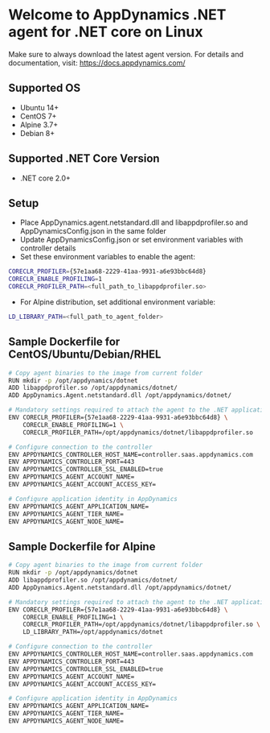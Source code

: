 # Welcome to AppDynamics .NET agent for .NET core on Linux

Make sure to always download the latest agent version.
For details and documentation, visit: https://docs.appdynamics.com/

## Supported OS

- Ubuntu 14+
- CentOS 7+
- Alpine 3.7+
- Debian 8+

## Supported .NET Core Version

- .NET core 2.0+

## Setup

- Place AppDynamics.agent.netstandard.dll and libappdprofiler.so and AppDynamicsConfig.json in the same folder
- Update AppDynamicsConfig.json or set environment variables with controller details
- Set these environment variables to enable the agent:

```sh
CORECLR_PROFILER={57e1aa68-2229-41aa-9931-a6e93bbc64d8}
CORECLR_ENABLE_PROFILING=1
CORECLR_PROFILER_PATH=<full_path_to_libappdprofiler.so>
```

- For Alpine distribution, set additional environment variable:
```sh
LD_LIBRARY_PATH=<full_path_to_agent_folder>
```

## Sample Dockerfile for CentOS/Ubuntu/Debian/RHEL

```sh
# Copy agent binaries to the image from current folder
RUN mkdir -p /opt/appdynamics/dotnet
ADD libappdprofiler.so /opt/appdynamics/dotnet/
ADD AppDynamics.Agent.netstandard.dll /opt/appdynamics/dotnet/

# Mandatory settings required to attach the agent to the .NET application
ENV CORECLR_PROFILER={57e1aa68-2229-41aa-9931-a6e93bbc64d8} \
    CORECLR_ENABLE_PROFILING=1 \
    CORECLR_PROFILER_PATH=/opt/appdynamics/dotnet/libappdprofiler.so

# Configure connection to the controller
ENV APPDYNAMICS_CONTROLLER_HOST_NAME=controller.saas.appdynamics.com
ENV APPDYNAMICS_CONTROLLER_PORT=443
ENV APPDYNAMICS_CONTROLLER_SSL_ENABLED=true
ENV APPDYNAMICS_AGENT_ACCOUNT_NAME=
ENV APPDYNAMICS_AGENT_ACCOUNT_ACCESS_KEY=

# Configure application identity in AppDynamics
ENV APPDYNAMICS_AGENT_APPLICATION_NAME=
ENV APPDYNAMICS_AGENT_TIER_NAME=
ENV APPDYNAMICS_AGENT_NODE_NAME=
```

## Sample Dockerfile for Alpine

```sh
# Copy agent binaries to the image from current folder
RUN mkdir -p /opt/appdynamics/dotnet
ADD libappdprofiler.so /opt/appdynamics/dotnet/
ADD AppDynamics.Agent.netstandard.dll /opt/appdynamics/dotnet/

# Mandatory settings required to attach the agent to the .NET application
ENV CORECLR_PROFILER={57e1aa68-2229-41aa-9931-a6e93bbc64d8} \
    CORECLR_ENABLE_PROFILING=1 \
    CORECLR_PROFILER_PATH=/opt/appdynamics/dotnet/libappdprofiler.so \
    LD_LIBRARY_PATH=/opt/appdynamics/dotnet

# Configure connection to the controller
ENV APPDYNAMICS_CONTROLLER_HOST_NAME=controller.saas.appdynamics.com
ENV APPDYNAMICS_CONTROLLER_PORT=443
ENV APPDYNAMICS_CONTROLLER_SSL_ENABLED=true
ENV APPDYNAMICS_AGENT_ACCOUNT_NAME=
ENV APPDYNAMICS_AGENT_ACCOUNT_ACCESS_KEY=

# Configure application identity in AppDynamics
ENV APPDYNAMICS_AGENT_APPLICATION_NAME=
ENV APPDYNAMICS_AGENT_TIER_NAME=
ENV APPDYNAMICS_AGENT_NODE_NAME=
```